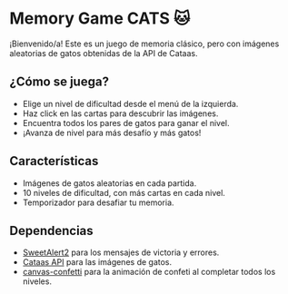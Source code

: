 # Memory Game CATS 🐱

¡Bienvenido/a! Este es un juego de memoria clásico, pero con imágenes aleatorias de gatos obtenidas de la API de Cataas.

## ¿Cómo se juega?
- Elige un nivel de dificultad desde el menú de la izquierda.
- Haz click en las cartas para descubrir las imágenes.
- Encuentra todos los pares de gatos para ganar el nivel.
- ¡Avanza de nivel para más desafío y más gatos!

## Características
- Imágenes de gatos aleatorias en cada partida.
- 10 niveles de dificultad, con más cartas en cada nivel.
- Temporizador para desafiar tu memoria.



## Dependencias
- [SweetAlert2](https://sweetalert2.github.io/) para los mensajes de victoria y errores.
- [Cataas API](https://cataas.com/) para las imágenes de gatos.
- [canvas-confetti](https://www.npmjs.com/package/canvas-confetti) para la animación de confeti al completar todos los niveles.
